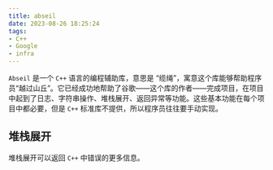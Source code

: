 ```yaml
---
title: abseil
date: 2023-08-26 18:25:24
tags:
- C++
- Google
- infra
---
```


`Abseil` 是一个 `C++` 语言的编程辅助库，意思是 “缆绳”，寓意这个库能够帮助程序员“越过山丘”。它已经成功地帮助了谷歌——这个库的作者——完成项目，在项目中起到了日志、字符串操作、堆栈展开、返回异常等功能。这些基本功能在每个项目中都必要，但是 `C++` 标准库不提供，所以程序员往往要手动实现。

## 堆栈展开

堆栈展开可以返回 `C++` 中错误的更多信息。
